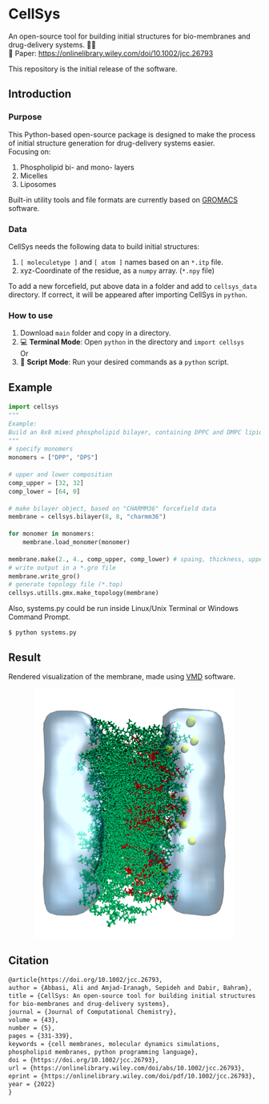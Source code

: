 # CellSys
An open-source tool for building initial structures for bio-membranes and drug-delivery systems. 🐍🧬  
📝 Paper: https://onlinelibrary.wiley.com/doi/10.1002/jcc.26793  

This repository is the initial release of the software.  

## Introduction
### Purpose
This Python-based open-source package is designed to make the process of initial structure generation for drug-delivery systems easier.  
Focusing on:
1. Phospholipid bi- and mono- layers
2. Micelles
3. Liposomes

Built-in utility tools and file formats are currently based on [GROMACS](https://www.gromacs.org/) software.

### Data
CellSys needs the following data to build initial structures:
1. `[ moleculetype ]` and `[ atom ]` names based on an `*.itp` file.
2. xyz-Coordinate of the residue, as a `numpy` array. (`*.npy` file)

To add a new forcefield, put above data in a folder and add to `cellsys_data` directory. If correct, it will be appeared after importing CellSys in `python`.

### How to use
1. Download `main` folder and copy in a directory.
2. 💻 **Terminal Mode**: Open `python` in the directory and `import cellsys`  
Or  
2. 📝 **Script Mode**: Run your desired commands as a `python` script.


## Example
```python
import cellsys
"""
Example:
Build an 8x8 mixed phospholipid bilayer, containing DPPC and DMPC lipids.
"""
# specify monomers
monomers = ["DPP", "DPS"]

# upper and lower composition
comp_upper = [32, 32]
comp_lower = [64, 0]

# make bilayer object, based on "CHARMM36" forcefield data
membrane = cellsys.bilayer(8, 8, "charmm36")

for monomer in monomers:
    membrane.load_monomer(monomer)

membrane.make(2., 4., comp_upper, comp_lower) # spaing, thickness, upper and lower composition
# write output in a *.gro file
membrane.write_gro()
# generate topology file (*.top)
cellsys.utills.gmx.make_topology(membrane)
```

Also, systems.py could be run inside Linux/Unix Terminal or Windows Command Prompt.
```shell
$ python systems.py
```
## Result
Rendered visualization of the membrane, made using [VMD](https://www.ks.uiuc.edu/Research/vmd/) software.
<p align="center">
  <img src="https://github.com/314arhaam/cellsys/blob/main/graphics/dppc-dpps.png" width="400" title="DPPC/DPPS membrane">
</p>

## Citation
```
@article{https://doi.org/10.1002/jcc.26793,
author = {Abbasi, Ali and Amjad-Iranagh, Sepideh and Dabir, Bahram},
title = {CellSys: An open-source tool for building initial structures for bio-membranes and drug-delivery systems},
journal = {Journal of Computational Chemistry},
volume = {43},
number = {5},
pages = {331-339},
keywords = {cell membranes, molecular dynamics simulations, phospholipid membranes, python programming language},
doi = {https://doi.org/10.1002/jcc.26793},
url = {https://onlinelibrary.wiley.com/doi/abs/10.1002/jcc.26793},
eprint = {https://onlinelibrary.wiley.com/doi/pdf/10.1002/jcc.26793},
year = {2022}
}
```
